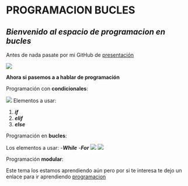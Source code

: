 # PROGRAMACION BUCLES
## **_Bienvenido al espacio de programacion en bucles_**

Antes de nada pasate por mi GitHub de [presentación]

![][imagen]

**Ahora si pasemos a a hablar de programación**

Programación con **condicionales**:

![][imagenc]
Elementos a usar:
1. **_if_**
2. **_elif_**
3. **_else_**

Programación en **bucles**:

Los elementos a usar:
-**_While_**
-**_For_**
![][imagenbw] ![][imagenbf]

Programación **modular**:

Este tema los estamos aprendiendo aún pero por si te interesa te dejo un enlace para ir aprendiendo 
[programacion]




















[imagenbf]:https://4.bp.blogspot.com/-e0XC4_SNzdY/VuS-FftmIHI/AAAAAAAABDI/zpSg7xh_V3oIePQv5WhC5SVb0Pljo9Ozw/s1600/bucle-for.PNG
[imagenbw]:![image](https://user-images.githubusercontent.com/115450041/202645646-52790b66-0f69-40b2-910c-aa4a2eda78f0.png)
[imagenc]:https://codenotch.com/blog/wp-content/uploads/2018/12/else-picture-1024x431.png
[imagen]:https://s36496.pcdn.co/wp-content/uploads/2019/01/7_Github_portada.jpg
[presentación]:https://github.com/FranJRG/FranJRG
[programacion]:https://programacionfacil.org/blog/programacion-modular-con-python/


